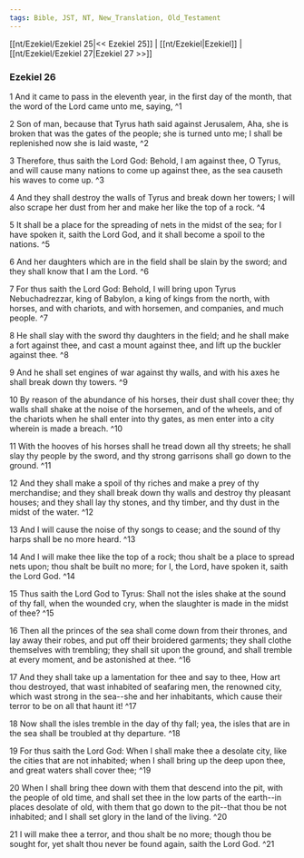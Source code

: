 ```yaml
---
tags: Bible, JST, NT, New_Translation, Old_Testament
---
```


[[nt/Ezekiel/Ezekiel 25|<< Ezekiel 25]] | [[nt/Ezekiel|Ezekiel]] | [[nt/Ezekiel/Ezekiel 27|Ezekiel 27 >>]]

### Ezekiel 26

1 And it came to pass in the eleventh year, in the first day of the month, that the word of the Lord came unto me, saying,  ^1

2 Son of man, because that Tyrus hath said against Jerusalem, Aha, she is broken that was the gates of the people; she is turned unto me; I shall be replenished now she is laid waste,  ^2

3 Therefore, thus saith the Lord God: Behold, I am against thee, O Tyrus, and will cause many nations to come up against thee, as the sea causeth his waves to come up.  ^3

4 And they shall destroy the walls of Tyrus and break down her towers; I will also scrape her dust from her and make her like the top of a rock.  ^4

5 It shall be a place for the spreading of nets in the midst of the sea; for I have spoken it, saith the Lord God, and it shall become a spoil to the nations.  ^5

6 And her daughters which are in the field shall be slain by the sword; and they shall know that I am the Lord.  ^6

7 For thus saith the Lord God: Behold, I will bring upon Tyrus Nebuchadrezzar, king of Babylon, a king of kings from the north, with horses, and with chariots, and with horsemen, and companies, and much people.  ^7

8 He shall slay with the sword thy daughters in the field; and he shall make a fort against thee, and cast a mount against thee, and lift up the buckler against thee.  ^8

9 And he shall set engines of war against thy walls, and with his axes he shall break down thy towers.  ^9

10 By reason of the abundance of his horses, their dust shall cover thee; thy walls shall shake at the noise of the horsemen, and of the wheels, and of the chariots when he shall enter into thy gates, as men enter into a city wherein is made a breach.  ^10

11 With the hooves of his horses shall he tread down all thy streets; he shall slay thy people by the sword, and thy strong garrisons shall go down to the ground.  ^11

12 And they shall make a spoil of thy riches and make a prey of thy merchandise; and they shall break down thy walls and destroy thy pleasant houses; and they shall lay thy stones, and thy timber, and thy dust in the midst of the water.  ^12

13 And I will cause the noise of thy songs to cease; and the sound of thy harps shall be no more heard.  ^13

14 And I will make thee like the top of a rock; thou shalt be a place to spread nets upon; thou shalt be built no more; for I, the Lord, have spoken it, saith the Lord God.  ^14

15 Thus saith the Lord God to Tyrus: Shall not the isles shake at the sound of thy fall, when the wounded cry, when the slaughter is made in the midst of thee?  ^15

16 Then all the princes of the sea shall come down from their thrones, and lay away their robes, and put off their broidered garments; they shall clothe themselves with trembling; they shall sit upon the ground, and shall tremble at every moment, and be astonished at thee.  ^16

17 And they shall take up a lamentation for thee and say to thee, How art thou destroyed, that wast inhabited of seafaring men, the renowned city, which wast strong in the sea\--she and her inhabitants, which cause their terror to be on all that haunt it!  ^17

18 Now shall the isles tremble in the day of thy fall; yea, the isles that are in the sea shall be troubled at thy departure.  ^18

19 For thus saith the Lord God: When I shall make thee a desolate city, like the cities that are not inhabited; when I shall bring up the deep upon thee, and great waters shall cover thee;  ^19

20 When I shall bring thee down with them that descend into the pit, with the people of old time, and shall set thee in the low parts of the earth\--in places desolate of old, with them that go down to the pit\--that thou be not inhabited; and I shall set glory in the land of the living.  ^20

21 I will make thee a terror, and thou shalt be no more; though thou be sought for, yet shalt thou never be found again, saith the Lord God.  ^21

 
